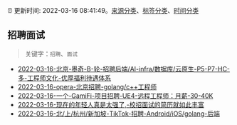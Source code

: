 :alarm_clock: 更新时间: 2022-03-16 08:41:49。[来源分类](../README.md)、[标签分类](../TAGS.md)、[时间分类](../TIMELINE.md)

## 招聘面试


> 关键字：`招聘`、`面试`



- [2022-03-16-北京-墨奇-B-轮-招聘后端/AI-infra/数据库/云原生-P5-P7-HC-多-工程师文化-优厚福利待遇体系](https://www.v2ex.com/t/840794) 
- [2022-03-16-opera-北京招聘-golang/c++工程师](https://www.v2ex.com/t/840783) 
- [2022-03-16-一个-GamiFi-项目招聘-UE4-远程工程师：月薪-30-40K](https://www.v2ex.com/t/840772) 
- [2022-03-16-现在的年轻人真是太强了,-校招面试的简历就如此丰富](https://www.v2ex.com/t/840767) 
- [2022-03-16-北/上/杭州/新加坡-TikTok-招聘-Android/iOS/golang-后端](https://www.v2ex.com/t/840754) 